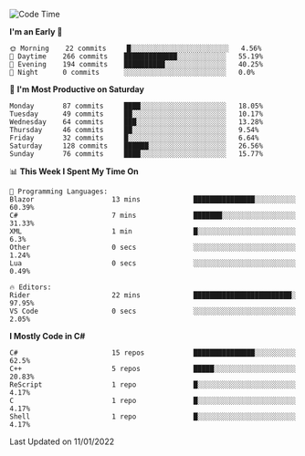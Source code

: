 <!--START_SECTION:waka-->
![Code Time](http://img.shields.io/badge/Code%20Time-755%20hrs%2047%20mins-blue)

**I'm an Early 🐤** 

```text
🌞 Morning    22 commits     █░░░░░░░░░░░░░░░░░░░░░░░░   4.56% 
🌆 Daytime    266 commits    █████████████░░░░░░░░░░░░   55.19% 
🌃 Evening    194 commits    ██████████░░░░░░░░░░░░░░░   40.25% 
🌙 Night      0 commits      ░░░░░░░░░░░░░░░░░░░░░░░░░   0.0%

```
📅 **I'm Most Productive on Saturday** 

```text
Monday       87 commits     ████░░░░░░░░░░░░░░░░░░░░░   18.05% 
Tuesday      49 commits     ██░░░░░░░░░░░░░░░░░░░░░░░   10.17% 
Wednesday    64 commits     ███░░░░░░░░░░░░░░░░░░░░░░   13.28% 
Thursday     46 commits     ██░░░░░░░░░░░░░░░░░░░░░░░   9.54% 
Friday       32 commits     █░░░░░░░░░░░░░░░░░░░░░░░░   6.64% 
Saturday     128 commits    ██████░░░░░░░░░░░░░░░░░░░   26.56% 
Sunday       76 commits     ████░░░░░░░░░░░░░░░░░░░░░   15.77%

```


📊 **This Week I Spent My Time On** 

```text
💬 Programming Languages: 
Blazor                   13 mins             ███████████████░░░░░░░░░░   60.39% 
C#                       7 mins              ███████░░░░░░░░░░░░░░░░░░   31.33% 
XML                      1 min               █░░░░░░░░░░░░░░░░░░░░░░░░   6.3% 
Other                    0 secs              ░░░░░░░░░░░░░░░░░░░░░░░░░   1.24% 
Lua                      0 secs              ░░░░░░░░░░░░░░░░░░░░░░░░░   0.49%

🔥 Editors: 
Rider                    22 mins             ████████████████████████░   97.95% 
VS Code                  0 secs              ░░░░░░░░░░░░░░░░░░░░░░░░░   2.05%

```

**I Mostly Code in C#** 

```text
C#                       15 repos            ███████████████░░░░░░░░░░   62.5% 
C++                      5 repos             █████░░░░░░░░░░░░░░░░░░░░   20.83% 
ReScript                 1 repo              █░░░░░░░░░░░░░░░░░░░░░░░░   4.17% 
C                        1 repo              █░░░░░░░░░░░░░░░░░░░░░░░░   4.17% 
Shell                    1 repo              █░░░░░░░░░░░░░░░░░░░░░░░░   4.17%

```



 Last Updated on 11/01/2022
<!--END_SECTION:waka-->
